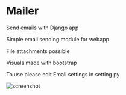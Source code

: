 # Mailer
Send emails with Django app

Simple email sending module for webapp.

File attachments possible

Visuals made with bootstrap


To use please edit Email settings in setting.py


![screenshot](https://user-images.githubusercontent.com/28755960/110161181-4eefed80-7ded-11eb-87a6-6e2eada4efa9.png)

